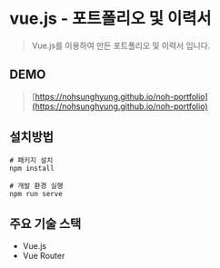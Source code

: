 # vue.js - 포트폴리오 및 이력서

> Vue.js를 이용하여 만든 포트폴리오 및 이력서 입니다.

## DEMO

> [https://nohsunghyung.github.io/noh-portfolio](https://nohsunghyung.github.io/noh-portfolio)

## 설치방법

```
# 패키지 설치
npm install

# 개발 환경 실행
npm run serve
```

## 주요 기술 스택
* Vue.js
* Vue Router
